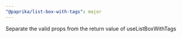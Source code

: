 ```yaml
---
"@paprika/list-box-with-tags": major
---
```


Separate the valid props from the return value of useListBoxWithTags
